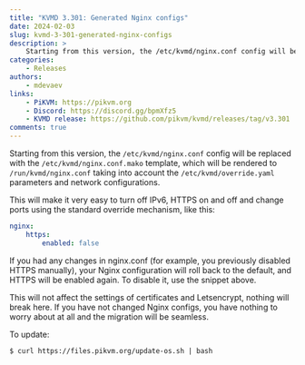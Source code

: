 ```yaml
---
title: "KVMD 3.301: Generated Nginx configs"
date: 2024-02-03
slug: kvmd-3-301-generated-nginx-configs
description: >
    Starting from this version, the /etc/kvmd/nginx.conf config will be replaced
categories:
    - Releases
authors:
    - mdevaev
links:
    - PiKVM: https://pikvm.org
    - Discord: https://discord.gg/bpmXfz5
    - KVMD release: https://github.com/pikvm/kvmd/releases/tag/v3.301
comments: true
---
```


Starting from this version, the `/etc/kvmd/nginx.conf` config will be replaced with the `/etc/kvmd/nginx.conf.mako` template, which will be rendered to `/run/kvmd/nginx.conf` taking into account the `/etc/kvmd/override.yaml` parameters and network configurations.

<!-- more -->

This will make it very easy to turn off IPv6, HTTPS on and off and change ports using the standard override mechanism, like this:

```yaml
nginx:
    https:
        enabled: false
```

If you had any changes in nginx.conf (for example, you previously disabled HTTPS manually), your Nginx configuration will roll back to the default, and HTTPS will be enabled again. To disable it, use the snippet above.

This will not affect the settings of certificates and Letsencrypt, nothing will break here. If you have not changed Nginx configs, you have nothing to worry about at all and the migration will be seamless.

To update:

```console
$ curl https://files.pikvm.org/update-os.sh | bash
```
